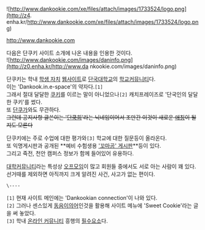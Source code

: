 ![http://www.dankookie.com/xe/files/attach/images/1733524/logo.png](http://z4.
enha.kr/http://www.dankookie.com/xe/files/attach/images/1733524/logo.png)

<http://www.dankookie.com>

다음은 단쿠키 사이트 소개에 나온 내용을 인용한 것이다.  
![http://www.dankookie.com/images/daninfo.png](http://z0.enha.kr/http://www.da
nkookie.com/images/daninfo.png)

단쿠키는 학내 [학생 자치](%ED%95%99%EC%83%9D%20%EC%9E%90%EC%B9%98.md)
[웹사이트](%EC%9B%B9%EC%82%AC%EC%9D%B4%ED%8A%B8.md)로
[단국대학교](%EB%8B%A8%EA%B5%AD%EB%8C%80%ED%95%99%EA%B5%90.md)의 [학교커뮤니티](%ED%95%99%EA%B5%90%20%EC%BB%A4%EB%AE%A4%EB%8B%88%ED%8B%B0.md)다.  
이는 'Dankook.in.e-space'의 약자다.`[1]`  
그래서 절대 달달한 [쿠키](%EC%BF%A0%ED%82%A4.md)를 이르는 말이 아니었으나`[2]` 캐치프레이즈로 '단국인의 달달한
쿠키'를 썼다.  
또 [단쿠가](%EB%8B%A8%EC%BF%A0%EA%B0%80.md)와도 무관하다.  
<del>그런데 공지사항 글쓴이는 '[단쿡희](%EB%8B%A8%EC%BF%A1%ED%9D%AC.md)'라는 닉네임이어서 조만간 이것이
새로운 [애칭](%EC%95%A0%EC%B9%AD.md)이 될 지도 모른다</del>

단쿠키에는 주로 수업에 대한 평가와`[3]` 학교에 대한 질문등이 올라온다.  
또 익명게시판과 공개된 **예비 수험생용 ['꼬마곰' 게시판](http://www.dankookie.com/xe/freshman)**등이
있다.  
그리고 죽전, 천안 캠퍼스 정보가 함께 들어있어 유용하다.

[대학커뮤니티](%EB%8C%80%ED%95%99%EC%BB%A4%EB%AE%A4%EB%8B%88%ED%8B%B0.md)라는 특성상
[오프모임](%EC%98%A4%ED%94%84%EB%AA%A8%EC%9E%84.md)이 많고 회원들 중에서도 서로 아는 사람이 꽤
있다.  
선거때를 제외하면 아직까지 크게 알려진 사건, 사고가 없는 편이다.

`\----`

`[1]` 현재 사이트 메인에는 'Dankookian connection'이 나와 있다.  
`[2]` 그러나 센스있게 [동음이의어](%EB%8F%99%EC%9D%8C%EC%9D%B4%EC%9D%98%EC%96%B4.md)인것을
활용해 사이트 메뉴에 'Sweet Cookie'라는 글을 써 놓았다.  
`[3]` 학내 [온라인 커뮤니티](%EC%98%A8%EB%9D%BC%EC%9D%B8%20%EC%BB%A4%EB%AE%A4%EB%8B%88%ED%8B%B0.md) 흥행의 [필수요소](%ED%95%84%EC%88%98%EC%9A%94%EC%86%8C.md)다.

